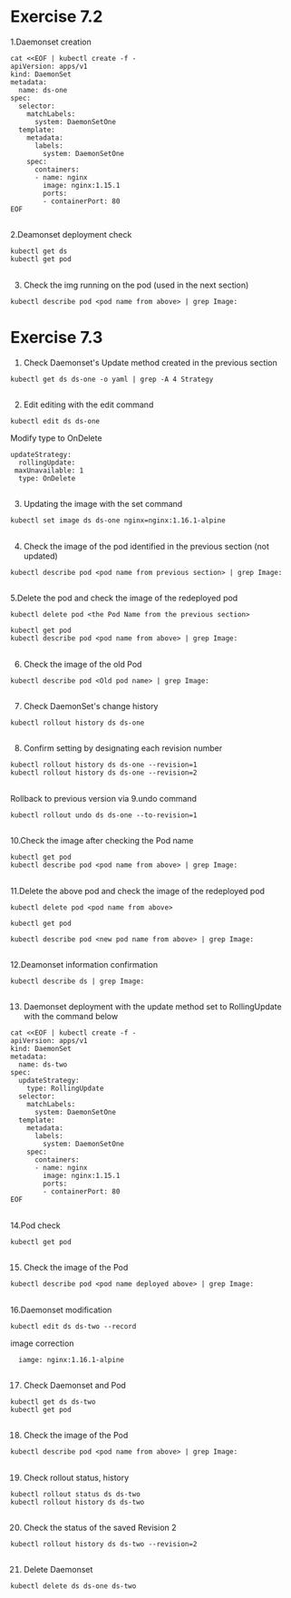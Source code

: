 # Exercise 7.2


1.Daemonset creation
```
cat <<EOF | kubectl create -f -
apiVersion: apps/v1
kind: DaemonSet
metadata:
  name: ds-one
spec:
  selector:
    matchLabels:
      system: DaemonSetOne
  template:
    metadata:
      labels:
        system: DaemonSetOne
    spec:
      containers:
      - name: nginx
        image: nginx:1.15.1
        ports:
        - containerPort: 80
EOF
```

##

2.Deamonset deployment check
```
kubectl get ds
kubectl get pod
```

##

3. Check the img running on the pod (used in the next section)
```
kubectl describe pod <pod name from above> | grep Image:
```


# Exercise 7.3


1. Check Daemonset's Update method created in the previous section
```
kubectl get ds ds-one -o yaml | grep -A 4 Strategy
```

##

2. Edit editing with the edit command
```
kubectl edit ds ds-one
```
Modify type to OnDelete

```
updateStrategy:
  rollingUpdate:
 maxUnavailable: 1
  type: OnDelete
```

##

3. Updating the image with the set command
```
kubectl set image ds ds-one nginx=nginx:1.16.1-alpine
```

##

4. Check the image of the pod identified in the previous section (not updated)
```
kubectl describe pod <pod name from previous section> | grep Image:
```

##

5.Delete the pod and check the image of the redeployed pod
```
kubectl delete pod <the Pod Name from the previous section>
```

```
kubectl get pod
kubectl describe pod <pod name from above> | grep Image:
```

##

6. Check the image of the old Pod
```
kubectl describe pod <Old pod name> | grep Image:
```

##

7. Check DaemonSet's change history
```
kubectl rollout history ds ds-one
```

##

8. Confirm setting by designating each revision number
```
kubectl rollout history ds ds-one --revision=1
kubectl rollout history ds ds-one --revision=2
```

##

Rollback to previous version via 9.undo command
```
kubectl rollout undo ds ds-one --to-revision=1
```

##

10.Check the image after checking the Pod name
```
kubectl get pod
kubectl describe pod <pod name from above> | grep Image:
```

##

11.Delete the above pod and check the image of the redeployed pod
```
kubectl delete pod <pod name from above>
```

```
kubectl get pod
```

```
kubectl describe pod <new pod name from above> | grep Image:
```

##

12.Deamonset information confirmation
```
kubectl describe ds | grep Image:
```

##

13. Daemonset deployment with the update method set to RollingUpdate with the command below
```
cat <<EOF | kubectl create -f -
apiVersion: apps/v1
kind: DaemonSet
metadata:
  name: ds-two
spec:
  updateStrategy:
    type: RollingUpdate
  selector:
    matchLabels:
      system: DaemonSetOne
  template:
    metadata:
      labels:
        system: DaemonSetOne
    spec:
      containers:
      - name: nginx
        image: nginx:1.15.1
        ports:
        - containerPort: 80
EOF
```

##

14.Pod check
```
kubectl get pod
```

##

15. Check the image of the Pod
```
kubectl describe pod <pod name deployed above> | grep Image:
```

##

16.Daemonset modification
```
kubectl edit ds ds-two --record
```
image correction
```
  iamge: nginx:1.16.1-alpine
```  

##

17. Check Daemonset and Pod
```
kubectl get ds ds-two
kubectl get pod
```

##

18. Check the image of the Pod
```
kubectl describe pod <pod name from above> | grep Image:
```

##

19. Check rollout status, history
```
kubectl rollout status ds ds-two
kubectl rollout history ds ds-two
```

##

20. Check the status of the saved Revision 2
```
kubectl rollout history ds ds-two --revision=2
```

##

21. Delete Daemonset
```
kubectl delete ds ds-one ds-two
```